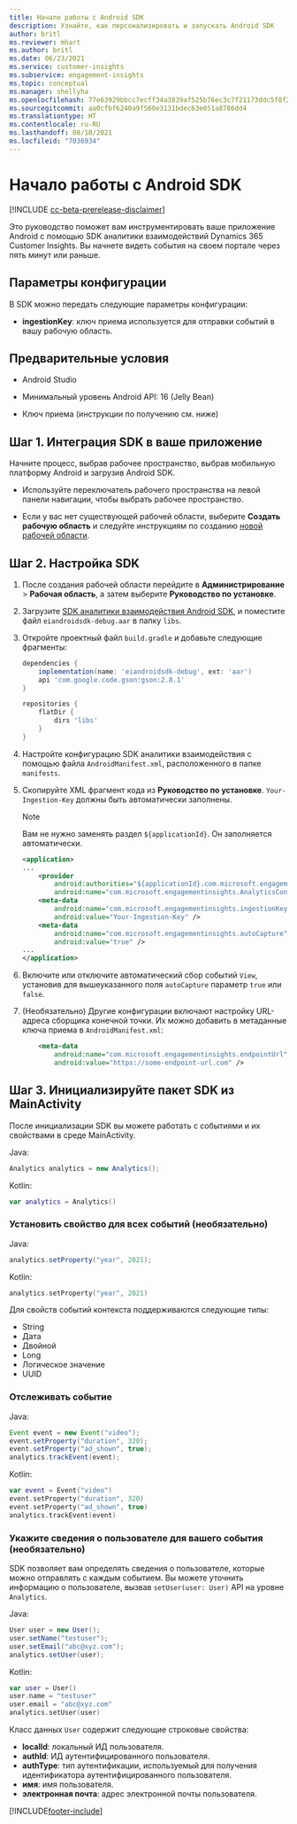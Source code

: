 ```yaml
---
title: Начало работы с Android SDK
description: Узнайте, как персонализировать и запускать Android SDK
author: britl
ms.reviewer: mhart
ms.author: britl
ms.date: 06/23/2021
ms.service: customer-insights
ms.subservice: engagement-insights
ms.topic: conceptual
ms.manager: shellyha
ms.openlocfilehash: 77e63929bbcc7ecff34a3839af525b76ec3c7f21173ddc5f8f2d69f11c25c441
ms.sourcegitcommit: aa0cfbf6240a9f560e3131bdec63e051a8786dd4
ms.translationtype: HT
ms.contentlocale: ru-RU
ms.lasthandoff: 08/10/2021
ms.locfileid: "7036934"
---
```

# <a name="get-started-with-the-android-sdk"></a>Начало работы с Android SDK

[!INCLUDE [cc-beta-prerelease-disclaimer](includes/cc-beta-prerelease-disclaimer.md)]

Это руководство поможет вам инструментировать ваше приложение Android с помощью SDK аналитики взаимодействий Dynamics 365 Customer Insights. Вы начнете видеть события на своем портале через пять минут или раньше.

## <a name="configuration-options"></a>Параметры конфигурации
В SDK можно передать следующие параметры конфигурации:

- **ingestionKey**: ключ приема используется для отправки событий в вашу рабочую область.

## <a name="prerequisites"></a>Предварительные условия

- Android Studio

- Минимальный уровень Android API: 16 (Jelly Bean)

- Ключ приема (инструкции по получению см. ниже)

## <a name="step-1-integrate-the-sdk-into-your-application"></a>Шаг 1. Интеграция SDK в ваше приложение
Начните процесс, выбрав рабочее пространство, выбрав мобильную платформу Android и загрузив Android SDK.

- Используйте переключатель рабочего пространства на левой панели навигации, чтобы выбрать рабочее пространство.

- Если у вас нет существующей рабочей области, выберите **Создать рабочую область** и следуйте инструкциям по созданию [новой рабочей области](create-workspace.md).

## <a name="step-2-configure-the-sdk"></a>Шаг 2. Настройка SDK

1. После создания рабочей области перейдите в **Администрирование** > **Рабочая область**, а затем выберите **Руководство по установке**. 

1. Загрузите [SDK аналитики взаимодействия Android SDK](https://download.pi.dynamics.com/sdk/EI-SDKs/ei-android-sdk.zip), и поместите файл `eiandroidsdk-debug.aar` в папку `libs`.

1. Откройте проектный файл `build.gradle` и добавьте следующие фрагменты:
    ```gradle
    dependencies {
        implementation(name: 'eiandroidsdk-debug', ext: 'aar')
        api 'com.google.code.gson:gson:2.8.1'
    }

    repositories {
        flatDir {
            dirs 'libs'
        }
    }
    ```

1. Настройте конфигурацию SDK аналитики взаимодействия с помощью файла `AndroidManifest.xml`, расположенного в папке `manifests`. 
1. Скопируйте XML фрагмент кода из **Руководство по установке**. `Your-Ingestion-Key` должны быть автоматически заполнены.

   > [!NOTE]
   > Вам не нужно заменять раздел `${applicationId}`. Он заполняется автоматически.
   

   ```xml
   <application>
   ...
       <provider
           android:authorities="${applicationId}.com.microsoft.engagementinsights.AnalyticsContentProvider"
           android:name="com.microsoft.engagementinsights.AnalyticsContentProvider" />
       <meta-data
           android:name="com.microsoft.engagementinsights.ingestionKey"
           android:value="Your-Ingestion-Key" />
       <meta-data
           android:name="com.microsoft.engagementinsights.autoCapture"
           android:value="true" />
   ...
   </application>
   ```

1. Включите или отключите автоматический сбор событий `View`, установив для вышеуказанного поля `autoCapture` параметр `true` или `false`.

1. (Необязательно) Другие конфигурации включают настройку URL-адреса сборщика конечной точки. Их можно добавить в метаданные ключа приема в `AndroidManifest.xml`:
    ```xml
        <meta-data
            android:name="com.microsoft.engagementinsights.endpointUrl"
            android:value="https://some-endpoint-url.com" />
    ```

## <a name="step-3-initialize-the-sdk-from-mainactivity"></a>Шаг 3. Инициализируйте пакет SDK из MainActivity 

После инициализации SDK вы можете работать с событиями и их свойствами в среде MainActivity.

    
Java:
```java
Analytics analytics = new Analytics();
```

Kotlin:
```kotlin
var analytics = Analytics()
```

### <a name="set-property-for-all-events-optional"></a>Установить свойство для всех событий (необязательно)
    
Java:
```java
analytics.setProperty("year", 2021);
```

Kotlin:
```kotlin
analytics.setProperty("year", 2021)
```

Для свойств событий контекста поддерживаются следующие типы:
- String
- Дата
- Двойной
- Long
- Логическое значение
- UUID

### <a name="track-an-event"></a>Отслеживать событие

Java:
```java
Event event = new Event("video");
event.setProperty("duration", 320);
event.setProperty("ad_shown", true);
analytics.trackEvent(event);
```

Kotlin:
```kotlin
var event = Event("video")
event.setProperty("duration", 320)
event.setProperty("ad_shown", true)
analytics.trackEvent(event)
```

### <a name="set-user-details-for-your-event-optional"></a>Укажите сведения о пользователе для вашего события (необязательно)

SDK позволяет вам определять сведения о пользователе, которые можно отправлять с каждым событием. Вы можете уточнить информацию о пользователе, вызвав `setUser(user: User)` API на уровне `Analytics`.

Java:
```java
User user = new User();
user.setName("testuser");
user.setEmail("abc@xyz.com");
analytics.setUser(user);
```

Kotlin:
```kotlin
var user = User()
user.name = "testuser"
user.email = "abc@xyz.com"
analytics.setUser(user)
```

Класс данных `User` содержит следующие строковые свойства:

- **localId**: локальный ИД пользователя.
- **authId**: ИД аутентифицированного пользователя.
- **authType**: тип аутентификации, используемый для получения идентификатора аутентифицированного пользователя.
- **имя**: имя пользователя.
- **электронная почта**: адрес электронной почты пользователя.

[!INCLUDE[footer-include](../includes/footer-banner.md)]
